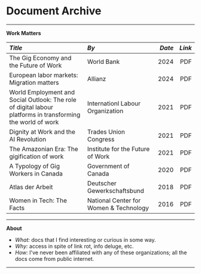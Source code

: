 # Document Archive

---

__Work Matters__

| _Title_ | _By_ | _Date_ | _Link_ |
| :--- | :--- | ---: | ---: |
| The Gig Economy and the Future of Work | World Bank | 2024 | PDF |
| European labor markets: Migration matters | Allianz | 2024 | PDF |
| World Employment and Social Outlook: The role of digital labour platforms in transforming the world of work | Internationl Labour Organization | 2021 | PDF |
| Dignity at Work and the AI Revolution | Trades Union Congress | 2021 | PDF |
| The Amazonian Era: The gigification of work | Institute for the Future of Work | 2021 | PDF|
| A Typology of Gig Workers in Canada | Government of Canada | 2020 | PDF |
| Atlas der Arbeit | Deutscher Gewerkschaftsbund | 2018 | PDF |
| Women in Tech: The Facts | National Center for Women & Technology | 2016 | PDF |

---

__About__

- _What:_ docs that I find interesting or curious in some way.
- _Why:_ access in spite of link rot, info deluge, etc. 
- _How:_ I've never been affiliated with any of these organizations; all the docs come from public internet.

---
